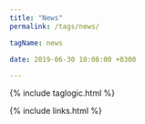 ```yaml
---
title: "News"
permalink: /tags/news/

tagName: news

date: 2019-06-30 10:08:00 +0300

---
```

{% include taglogic.html %}

{% include links.html %}
